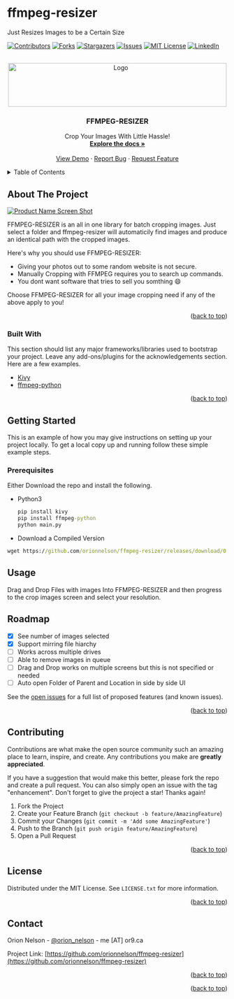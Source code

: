 # ffmpeg-resizer
Just Resizes Images to be a Certain Size
<div id="top"></div>
<!--
*** Thanks for checking out the Best-README-Template. If you have a suggestion
*** that would make this better, please fork the repo and create a pull request
*** or simply open an issue with the tag "enhancement".
*** Don't forget to give the project a star!
*** Thanks again! Now go create something AMAZING! :D
-->



<!-- PROJECT SHIELDS -->
<!--
*** I'm using markdown "reference style" links for readability.
*** Reference links are enclosed in brackets [ ] instead of parentheses ( ).
*** See the bottom of this document for the declaration of the reference variables
*** for contributors-url, forks-url, etc. This is an optional, concise syntax you may use.
*** https://www.markdownguide.org/basic-syntax/#reference-style-links
-->
[![Contributors][contributors-shield]][contributors-url]
[![Forks][forks-shield]][forks-url]
[![Stargazers][stars-shield]][stars-url]
[![Issues][issues-shield]][issues-url]
[![MIT License][license-shield]][license-url]
[![LinkedIn][linkedin-shield]][linkedin-url]



<!-- PROJECT LOGO -->
<br />
<div align="center">
  <a href="https://github.com/orionnelson/ffmpeg-resizer">
    <img src="https://www.linuxadictos.com/wp-content/uploads/FFmpeg-1.jpg.webp" alt="Logo" width="500" height="100">
  </a>

  <h3 align="center">FFMPEG-RESIZER</h3>

  <p align="center">
    Crop Your Images With Little Hassle!
    <br />
    <a href="https://github.com/orionnelson/ffmpeg-resizer"><strong>Explore the docs »</strong></a>
    <br />
    <br />
    <a href="https://youtu.be/a2mhB3tGfLU">View Demo</a>
    ·
    <a href="https://github.com/orionnelson/ffmpeg-resizer/issues">Report Bug</a>
    ·
    <a href="https://github.com/orionnelson/ffmpeg-resizer/issues">Request Feature</a>
  </p>
</div>



<!-- TABLE OF CONTENTS -->
<details>
  <summary>Table of Contents</summary>
  <ol>
    <li>
      <a href="#about-the-project">About The Project</a>
      <ul>
        <li><a href="#built-with">Built With</a></li>
      </ul>
    </li>
    <li>
      <a href="#getting-started">Getting Started</a>
      <ul>
        <li><a href="#prerequisites">Prerequisites</a></li>
        <li><a href="#installation">Installation</a></li>
      </ul>
    </li>
    <li><a href="#usage">Usage</a></li>
    <li><a href="#roadmap">Roadmap</a></li>
    <li><a href="#contributing">Contributing</a></li>
    <li><a href="#license">License</a></li>
    <li><a href="#contact">Contact</a></li>
    <li><a href="#acknowledgments">Acknowledgments</a></li>
  </ol>
</details>



<!-- ABOUT THE PROJECT -->
## About The Project

[![Product Name Screen Shot][product-screenshot]](https://or9.ca/blog/ffmpeg-resizer)

FFMPEG-RESIZER is an all in one library for batch cropping images. Just select a folder and ffmpeg-resizer will automaticily find images and produce an identical path with the cropped images.

Here's why you should use FFMPEG-RESIZER:
* Giving your photos out to some random website is not secure.
* Manually Cropping with FFMPEG requires you to search up commands.
* You dont want software that tries to sell you somthing :smile:

Choose FFMPEG-RESIZER for all your image cropping need if any of the above apply to you!

<p align="right">(<a href="#top">back to top</a>)</p>



### Built With

This section should list any major frameworks/libraries used to bootstrap your project. Leave any add-ons/plugins for the acknowledgements section. Here are a few examples.

* [Kivy](https://kivy.org/)
* [ffmpeg-python](https://github.com/kkroening/ffmpeg-python)


<p align="right">(<a href="#top">back to top</a>)</p>



<!-- GETTING STARTED -->
## Getting Started

This is an example of how you may give instructions on setting up your project locally.
To get a local copy up and running follow these simple example steps.

### Prerequisites

Either Download the repo and install the following.
* Python3
  ```cmd
  pip install kivy
  pip install ffmpeg-python
  python main.py
  ```
* Download a Compiled Version
```cmd 
wget https://github.com/orionnelson/ffmpeg-resizer/releases/download/0.0.1-alpha/ffmpeg-resizer.zip
```

<!-- USAGE EXAMPLES -->
## Usage

Drag and Drop Files with images Into FFMPEG-RESIZER and then progress to the crop images screen and select your resolution.



<!-- ROADMAP -->
## Roadmap

- [x] See number of images selected
- [x] Support mirring file hiarchy 
- [ ] Works across multiple drives
- [ ] Able to remove images in queue
- [ ] Drag and Drop works on multiple screens but this is not specified or needed
- [ ] Auto open Folder of Parent and Location in side by side UI

See the [open issues](https://github.com/orionnelson/ffmpeg-resizer/issues) for a full list of proposed features (and known issues).

<p align="right">(<a href="#top">back to top</a>)</p>



<!-- CONTRIBUTING -->
## Contributing

Contributions are what make the open source community such an amazing place to learn, inspire, and create. Any contributions you make are **greatly appreciated**.

If you have a suggestion that would make this better, please fork the repo and create a pull request. You can also simply open an issue with the tag "enhancement".
Don't forget to give the project a star! Thanks again!

1. Fork the Project
2. Create your Feature Branch (`git checkout -b feature/AmazingFeature`)
3. Commit your Changes (`git commit -m 'Add some AmazingFeature'`)
4. Push to the Branch (`git push origin feature/AmazingFeature`)
5. Open a Pull Request

<p align="right">(<a href="#top">back to top</a>)</p>



<!-- LICENSE -->
## License

Distributed under the MIT License. See `LICENSE.txt` for more information.

<p align="right">(<a href="#top">back to top</a>)</p>



<!-- CONTACT -->
## Contact

Orion Nelson - [@orion_nelson](https://www.instagram.com/orion_nelson) - me [AT] or9.ca

Project Link: [https://github.com/orionnelson/ffmpeg-resizer](https://github.com/orionnelson/ffmpeg-resizer)

<p align="right">(<a href="#top">back to top</a>)</p>



<!-- ACKNOWLEDGMENTS 
## Acknowledgments

Use this space to list resources you find helpful and would like to give credit to. I've included a few of my favorites to kick things off!

* [Choose an Open Source License](https://choosealicense.com)
* [GitHub Emoji Cheat Sheet](https://www.webpagefx.com/tools/emoji-cheat-sheet)
* [Malven's Flexbox Cheatsheet](https://flexbox.malven.co/)
* [Malven's Grid Cheatsheet](https://grid.malven.co/)
* [Img Shields](https://shields.io)
* [GitHub Pages](https://pages.github.com)
* [Font Awesome](https://fontawesome.com)
* [React Icons](https://react-icons.github.io/react-icons/search)
 -->
<p align="right">(<a href="#top">back to top</a>)</p>


<!-- MARKDOWN LINKS & IMAGES -->
<!-- https://www.markdownguide.org/basic-syntax/#reference-style-links -->
[contributors-shield]: https://img.shields.io/github/contributors/othneildrew/Best-README-Template.svg?style=for-the-badge
[contributors-url]: https://github.com/orionnelson/ffmpeg-resizer/graphs/contributors
[forks-shield]: https://img.shields.io/github/forks/orionnelson/ffmpeg-resizer.svg?style=for-the-badge
[forks-url]: https://github.com/orionnelson/ffmpeg-resizer/network/members
[stars-shield]: https://img.shields.io/github/stars/orionnelson/ffmpeg-resizer.svg?style=for-the-badge
[stars-url]: https://github.com/orionnelson/ffmpeg-resizer/stargazers
[issues-shield]: https://img.shields.io/github/issues/orionnelson/ffmpeg-resizer.svg?style=for-the-badge
[issues-url]: https://github.com/orionnelson/ffmpeg-resizer/issues
[license-shield]: https://img.shields.io/github/license/orionnelson/ffmpeg-resizer.svg?style=for-the-badge
[license-url]: https://github.com/orionnelson/ffmpeg-resizer/blob/master/Licence.md
[linkedin-shield]: https://img.shields.io/badge/-LinkedIn-black.svg?style=for-the-badge&logo=linkedin&colorB=555
[linkedin-url]: https://or9.ca/in
[product-screenshot]: images/screenshot.png
